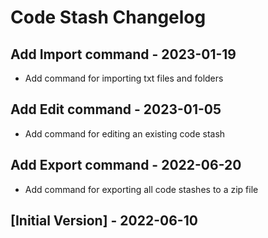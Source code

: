 # Code Stash Changelog

## Add Import command - 2023-01-19
- Add command for importing txt files and folders

## Add Edit command - 2023-01-05
- Add command for editing an existing code stash

## Add Export command - 2022-06-20
- Add command for exporting all code stashes to a zip file

## [Initial Version] - 2022-06-10
